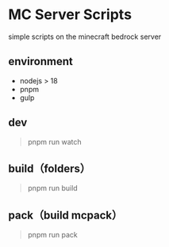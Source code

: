 # MC Server Scripts

simple scripts on the minecraft bedrock server

## environment

- nodejs > 18
- pnpm
- gulp

## dev

> pnpm run watch

## build（folders）

> pnpm run build

## pack（build mcpack）

> pnpm run pack
